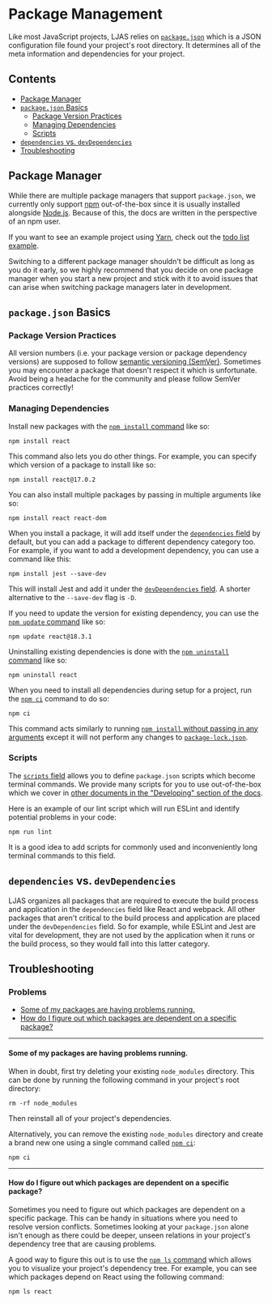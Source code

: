 # Package Management

Like most JavaScript projects, LJAS relies on [`package.json`](https://docs.npmjs.com/cli/v10/configuring-npm/package-json) which is a JSON configuration file found your project's root directory. It determines all of the meta information and dependencies for your project.

## Contents

-   [Package Manager](#package-manager)
-   [`package.json` Basics](#packagejson-basics)
    -   [Package Version Practices](#package-version-practices)
    -   [Managing Dependencies](#managing-dependencies)
    -   [Scripts](#scripts)
-   [`dependencies` vs. `devDependencies`](#dependencies-vs-devdependencies)
-   [Troubleshooting](#troubleshooting)

## Package Manager

While there are multiple package managers that support `package.json`, we currently only support [npm](https://npmjs.com) out-of-the-box since it is usually installed alongside [Node.js](https://nodejs.org). Because of this, the docs are written in the perspective of an npm user.

If you want to see an example project using [Yarn](https://yarnpkg.com), check out the [todo list example](../../examples/todo-list).

Switching to a different package manager shouldn't be difficult as long as you do it early, so we highly recommend that you decide on one package manager when you start a new project and stick with it to avoid issues that can arise when switching package managers later in development.

## `package.json` Basics

### Package Version Practices

All version numbers (i.e. your package version or package dependency versions) are supposed to follow [semantic versioning (SemVer)](https://semver.org). Sometimes you may encounter a package that doesn't respect it which is unfortunate. Avoid being a headache for the community and please follow SemVer practices correctly!

### Managing Dependencies

Install new packages with the [`npm install` command](https://docs.npmjs.com/cli/v6/commands/npm-install) like so:

```console
npm install react
```

This command also lets you do other things. For example, you can specify which version of a package to install like so:

```console
npm install react@17.0.2
```

You can also install multiple packages by passing in multiple arguments like so:

```console
npm install react react-dom
```

When you install a package, it will add itself under the [`dependencies` field](https://docs.npmjs.com/cli/v10/configuring-npm/package-json#dependencies) by default, but you can add a package to different dependency category too. For example, if you want to add a development dependency, you can use a command like this:

```console
npm install jest --save-dev
```

This will install Jest and add it under the [`devDependencies` field](https://docs.npmjs.com/cli/v10/configuring-npm/package-json#devdependencies). A shorter alternative to the `--save-dev` flag is `-D`.

If you need to update the version for existing dependency, you can use the [`npm update` command](https://docs.npmjs.com/cli/v10/commands/npm-update) like so:

```console
npm update react@18.3.1
```

Uninstalling existing dependencies is done with the [`npm uninstall` command](https://docs.npmjs.com/cli/v6/commands/npm-uninstall) like so:

```console
npm uninstall react
```

When you need to install all dependencies during setup for a project, run the [`npm ci`](https://docs.npmjs.com/cli/v10/commands/npm-ci) command to do so:

```console
npm ci
```

This command acts similarly to running [`npm install` without passing in any arguments](https://docs.npmjs.com/cli/v10/commands/npm-install#description) except it will not perform any changes to [`package-lock.json`](https://docs.npmjs.com/cli/v10/configuring-npm/package-lock-json).

### Scripts

The [`scripts` field](https://docs.npmjs.com/cli/v10/configuring-npm/package-json#scripts) allows you to define `package.json` scripts which become terminal commands. We provide many scripts for you to use out-of-the-box which we cover in [other documents in the "Developing" section of the docs](../developing).

Here is an example of our lint script which will run ESLint and identify potential problems in your code:

```console
npm run lint
```

It is a good idea to add scripts for commonly used and inconveniently long terminal commands to this field.

## `dependencies` vs. `devDependencies`

LJAS organizes all packages that are required to execute the build process and application in the `dependencies` field like React and webpack. All other packages that aren't critical to the build process and application are placed under the `devDependencies` field. So for example, while ESLint and Jest are vital for development, they are not used by the application when it runs or the build process, so they would fall into this latter category.

## Troubleshooting

### Problems

-   [Some of my packages are having problems running.](#some-of-my-packages-are-having-problems-running)
-   [How do I figure out which packages are dependent on a specific package?](#how-do-i-figure-out-which-packages-are-dependent-on-a-specific-package)

---

#### Some of my packages are having problems running.

When in doubt, first try deleting your existing `node_modules` directory. This can be done by running the following command in your project's root directory:

```console
rm -rf node_modules
```

Then reinstall all of your project's dependencies.

Alternatively, you can remove the existing `node_modules` directory and create a brand new one using a single command called [`npm ci`](https://docs.npmjs.com/cli/v10/commands/npm-ci):

```console
npm ci
```

---

#### How do I figure out which packages are dependent on a specific package?

Sometimes you need to figure out which packages are dependent on a specific package. This can be handy in situations where you need to resolve version conflicts. Sometimes looking at your `package.json` alone isn't enough as there could be deeper, unseen relations in your project's dependency tree that are causing problems.

A good way to figure this out is to use the [`npm ls` command](https://docs.npmjs.com/cli/v6/commands/npm-ls) which allows you to visualize your project's dependency tree. For example, you can see which packages depend on React using the following command:

```console
npm ls react
```
